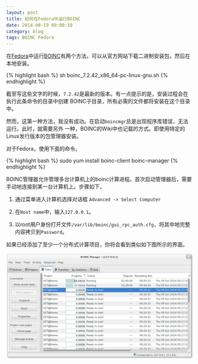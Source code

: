 ```yaml
---
layout: post
title: 如何在Fedora中运行BOINC
date: 2014-08-19 09:00:10
category: blog
tags: BOINC Fedora
---
```


在[Fedora](http://fedoraproject.org/)中运行[BOINC](http://boinc.berkeley.edu/)有两个方法，可以从官方网站下载二进制安装包，然后在本地安装。

{% highlight bash %}
sh boinc_7.2.42_x86_64-pc-linux-gnu.sh
{% endhighlight %}

截至写这些文字的时候，`7.2.42`是最新的版本。有一点提示的是，安装过程会在执行此条命令的目录中创建
BOINC子目录，所有必需的文件都将安装在这个目录中。

然而，这第一种方法，我没有成功。在启动`boincmgr`总是出现程序库错误，无法运行。此时，就需要另外
一种，BOINC的Wiki中也记载的方式。即使用特定的Linux发行版本的包管理器安装。

对于Fedora，使用下面的命令。

{% highlight bash %}
sudo yum install boinc-client boinc-manager
{% endhighlight %}

BOINC管理器允许管理多台计算机上的boinc计算进程。首次启动管理器后，需要手动地连接到某一台计算机上。步骤如下，

1. 通过菜单进入计算机选择对话框 `Advanced -> Select Computer`

2. 在`Host name`中，输入`127.0.0.1`。

3. 以root用户身份打开文件`/var/lib/boinc/gui_rpc_auth.cfg`，将其中地完整内容拷贝到`Password`。

如果已经添加了至少一个分布式计算项目，你将会看到类似如下图所示的界面。

![BOINC Manager Sample](/images/blog/boinc-sample.png)
